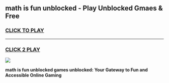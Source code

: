 
## math is fun unblocked - Play Unblocked Gmaes & Free
<h3>
<a href="https://news.freeplayer.one?title=math_is_fun_unblocked&ref=23F">CLICK TO PLAY</a></h3>
<hr>

<h3>
<a href="https://news.freeplayer.one?title=math_is_fun_unblocked&ref=23F">CLICK 2 PLAY</a>
  
</h3>

<a href="https://news.freeplayer.one?title=math_is_fun_unblocked&ref=23F/"><img src="https://clearcache.store/games.png"></a>


**math is fun unblocked games unblocked: Your Gateway to Fun and Accessible Online Gaming**
